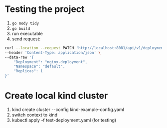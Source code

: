 # Testing the project
1. `go mody tidy`
2. `go build`
3. run executable
4. send request:
```bash
curl --location --request PATCH 'http://localhost:8081/api/v1/deployment/scale' \
--header 'Content-Type: application/json' \
--data-raw '{
    "Deployment": "nginx-deployment",
    "Namespace": "default",
    "Replicas": 1
}'
```
# Create local kind cluster
1. kind create cluster --config kind-example-config.yaml
2. switch context to kind
3. kubectl apply -f test-deployment.yaml (for testing)